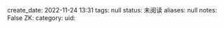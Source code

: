 create_date: 2022-11-24 13:31
tags: null
status: 未阅读 
aliases: null
notes: False
ZK: 
category: 
uid: 

